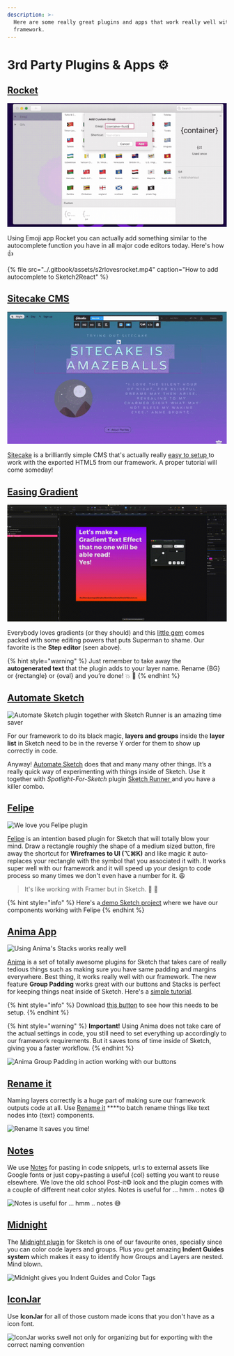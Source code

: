 ```yaml
---
description: >-
  Here are some really great plugins and apps that work really well with our
  framework.
---
```


# 3rd Party Plugins & Apps ⚙️

## [Rocket](https://matthewpalmer.net/rocket/)

![Once you get used to autocomplete it&apos;s freaking amazeballs](../.gitbook/assets/rocketautocomplete.gif)

Using Emoji app Rocket you can actually add something similar to the autocomplete function you have in all major code editors today. Here's how 👍

{% file src="../.gitbook/assets/s2rlovesrocket.mp4" caption="How to add autocomplete to Sketch2React" %}

## [Sitecake CMS](https://sitecake.com/)

![Ahhh yeah sweeeeet as &#x1F36C;&#x1F36C;&#x1F36C;&#x1F36C;&#x1F36C;&#x1F36C;&#x1F36C;](../.gitbook/assets/sitecakesnippet%20%281%29.gif)

[Sitecake](https://sitecake.com/) is a brilliantly simple CMS that's actually really [easy to setup ](https://twitter.com/Sketch2R/status/1095970041936429056)to work with the exported HTML5 from our framework. A proper tutorial will come someday!

## [Easing Gradient](https://github.com/larsenwork/sketch-easing-gradient)

![Easing Gradient let&apos;s you edit gradients in Sketch like a super \(gradient\) pro](../.gitbook/assets/easinggradient10s.gif)

Everybody loves gradients \(or they should\) and this [little gem](https://github.com/larsenwork/sketch-easing-gradient) comes packed with some editing powers that puts Superman to shame. Our favorite is the **Step editor** \(seen above\).   


{% hint style="warning" %}
Just remember to take away the **autogenerated text** that the plugin adds to your layer name. Rename {BG} or {rectangle} or {oval} and you’re done! 💥 📕
{% endhint %}

## [Automate Sketch](http://ashung.github.io/Automate-Sketch/)

![Automate Sketch plugin together with Sketch Runner is an amazing time saver](../.gitbook/assets/automatesketch.gif)

For our framework to do its black magic, **layers and groups** inside the **layer list** in Sketch need to be in the reverse Y order for them to show up correctly in code. 

Anyway! [Automate Sketch](http://ashung.github.io/Automate-Sketch/) does that and many many other things. It’s a really quick way of experimenting with things inside of Sketch. Use it together with _Spotlight-For-Sketch_ plugin [Sketch Runner ](https://sketchrunner.com/)and you have a killer combo.

## [Felipe](https://www.arielverber.com/felipe/)

![We love you Felipe plugin](../.gitbook/assets/one.gif)

[Felipe](https://www.arielverber.com/felipe/) is an intention based plugin for Sketch that will totally blow your mind. Draw a rectangle roughly the shape of a medium sized button, fire away the shortcut for **Wireframes to UI \(⌥⌘K\)** and like magic it auto-replaces your rectangle with the symbol that you associated it with. It works super well with our framework and it will speed up your design to code process so many times we don't even have a number for it. 😆 

> It's like working with Framer but in Sketch. 💪 💠

{% hint style="info" %}
Here's a[ demo Sketch project](https://www.dropbox.com/sh/wnxnfk3ismaymad/AAC0CFbYueHuJTynqAf0baGxa?dl=0) where we have our components working with Felipe
{% endhint %}



## [Anima App](https://www.animaapp.com/)

![Using Anima&apos;s Stacks works really well](../.gitbook/assets/animastackssnippet.gif)

[Anima](https://www.animaapp.com/) is a set of totally awesome plugins for Sketch that takes care of really tedious things such as making sure you have same padding and margins everywhere. Best thing, it works really well with our framework. The new feature **Group Padding** works great with our buttons and Stacks is perfect for keeping things neat inside of Sketch. Here's a [simple tutorial](https://medium.com/sketch2react/how-to-use-animas-group-padding-with-our-bootstrap-buttons-ee53fe81faf1).

{% hint style="info" %}
Download [this button](https://www.dropbox.com/s/ip005iknbvxyzy3/Anima%20Testing.sketch?dl=0) to see how this needs to be setup. 
{% endhint %}

{% hint style="warning" %}
**Important!** Using Anima does not take care of the actual settings in code, you still need to set everything up accordingly to our framework requirements. But it saves tons of time inside of Sketch, giving you a faster workflow.
{% endhint %}

![Anima Group Padding in action working with our buttons](../.gitbook/assets/animagrouppaddingsnippet.gif)

## [Rename it](https://github.com/rodi01/renameit)

Naming layers correctly is a huge part of making sure our framework outputs code at all. Use [Rename it](https://github.com/rodi01/renameit) ****to batch rename things like text nodes into {text} components.

![Rename It saves you time! ](../.gitbook/assets/capto_capture-2018-10-03_03-02-07_pm.gif)

## [Notes](https://github.com/cshdllr/notes)​

We use [Notes](https://github.com/cshdllr/notes) for pasting in code snippets, url:s to external assets like Google fonts or just copy+pasting a useful {col} setting you want to reuse elsewhere. We love the old school Post-it© look and the plugin comes with a couple of different neat color styles. Notes is useful for ... hmm .. notes 😅

![Notes is useful for ... hmm .. notes &#x1F605;](../.gitbook/assets/capto_capture-2018-10-03_09-59-52_pm.gif)

## [Midnight](https://midnightsketch.com/)​

The [Midnight plugin](https://midnightsketch.com/) for Sketch is one of our favourite ones, specially since you can color code layers and groups. Plus you get amazing **Indent Guides system** which makes it easy to identify how Groups and Layers are nested. Mind blown. 

![Midnight gives you Indent Guides and Color Tags](../.gitbook/assets/2018-10-30-10.31.20.gif)

## [IconJar](https://geticonjar.com)

Use **IconJar** for all of those custom made icons that you don't have as a icon font.

![IconJar works swell not only for organizing but for exporting with the correct naming convention ](../.gitbook/assets/geticonjarshorter.gif)


